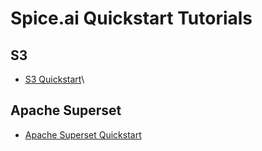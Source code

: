 # Spice.ai Quickstart Tutorials

## S3

- [S3 Quickstart](./s3/README.md)\

## Apache Superset

- [Apache Superset Quickstart](./superset/README.md)
